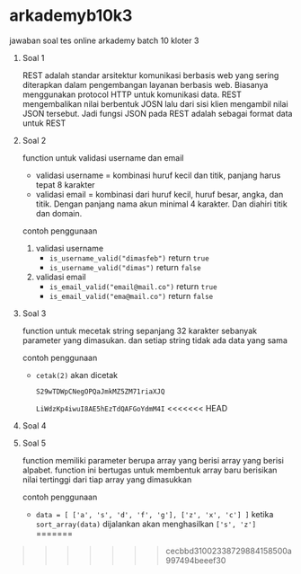 # arkademyb10k3
jawaban soal tes online arkademy batch 10 kloter 3

1. Soal 1

	REST adalah standar arsitektur komunikasi berbasis web yang sering diterapkan dalam pengembangan layanan berbasis web. Biasanya menggunakan protocol HTTP untuk komunikasi data. REST mengembalikan nilai berbentuk JOSN lalu dari sisi klien mengambil nilai JSON tersebut. Jadi fungsi JSON pada REST adalah sebagai format data untuk REST

2. Soal 2

	function untuk validasi username dan email

	* validasi username = kombinasi huruf kecil dan titik, panjang harus tepat 8 karakter
	* validasi email = kombinasi dari huruf kecil, huruf besar, angka, dan titik. Dengan panjang nama akun minimal 4 karakter. Dan diahiri titik dan domain.

	contoh penggunaan
	
	1. validasi username
		* `is_username_valid("dimasfeb")` return `true` 
		* `is_username_valid("dimas")` return `false`
	2. validasi email
		* `is_email_valid("email@mail.co")` return `true`
		* `is_email_valid("ema@mail.co")` return `false`

3. Soal 3

	function untuk mecetak string sepanjang 32 karakter sebanyak parameter yang dimasukan. dan setiap string tidak ada data yang sama

	contoh penggunaan

	* `cetak(2)` akan dicetak
	
		`S29wTDWpCNegOPQaJmkMZ5ZM71riaXJQ`
		
		`LiWdzKp4iwuI8AE5hEzTdQAFGoYdmM4I`
<<<<<<< HEAD

4. Soal 4


5. Soal 5

	function memiliki parameter berupa array yang berisi array yang berisi alpabet. function ini bertugas untuk membentuk array baru berisikan nilai tertinggi dari tiap array yang dimasukkan

	contoh penggunaan

	* `data = [ ['a', 's', 'd', 'f', 'g'], ['z', 'x', 'c'] ]` ketika `sort_array(data)` dijalankan akan menghasilkan `['s', 'z']`
=======
>>>>>>> cecbbd31002338729884158500a997494beeef30
